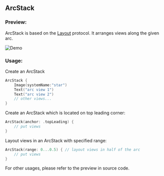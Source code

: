 ## ArcStack

### Preview:
ArcStack is based on the [Layout](https://developer.apple.com/documentation/swiftui/layout) protocol. It arranges views along the given arc.

![Demo](../../../Sources/Rings/Documentation.docc/Resources/ArcStack.gif)

### Usage:
Create an ArcStack
```swift
ArcStack {
    Image(systemName:"star")
    Text("arc view 1")
    Text("arc view 2")
    // other views...
}
```

Create an ArcStack which is located on top leading corner:
```swift
ArcStack(anchor: .topLeading) {
    // put views
}
```

Layout views in an ArcStack with specified range:
```swift
ArcStack(range: 0...0.5) { // layout views in half of the arc
    // put views
}
```

For other usages, please refer to the preview in source code.
